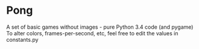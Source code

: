 # Pong
A set of basic games without images  - pure Python 3.4 code (and pygame)
To alter colors, frames-per-second, etc, feel free to edit the values in constants.py
